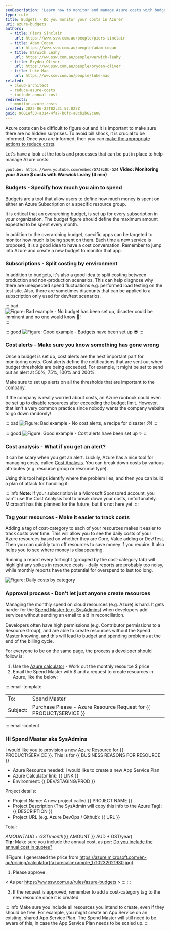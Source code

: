 ```yaml
---
seoDescription: 'Learn how to monitor and manage Azure costs with budgets, tags, and alerts to avoid bill shock.'
type: rule
title: Budgets - Do you monitor your costs in Azure?
uri: azure-budgets
authors:
  - title: Piers Sinclair
    url: https://www.ssw.com.au/people/piers-sinclair
  - title: Adam Cogan
    url: https://www.ssw.com.au/people/adam-cogan
  - title: Warwick Leahy
    url: https://ww.ssw.com.au/people/warwick-leahy
  - title: Bryden Oliver
    url: https://ww.ssw.com.au/people/bryden-oliver
  - title: Luke Mao
    url: https://ww.ssw.com.au/people/luke-mao
related:
  - cloud-architect
  - reduce-azure-costs
  - include-annual-cost
redirects:
  - monitor-azure-costs
created: 2022-06-22T02:31:57.025Z
guid: 9601ef53-a314-4fa7-b6fc-a8cb2b62ce08
---
```


Azure costs can be difficult to figure out and it is important to make sure there are no hidden surprises. To avoid bill shock, it is crucial to be informed. Once you are informed, then you can [make the appropriate actions to reduce costs](/reduce-azure-costs).

Let's have a look at the tools and processes that can be put in place to help manage Azure costs:

<!--endintro-->

`youtube: https://www.youtube.com/embed/G7JEz8b-G24`
**Video: Monitoring your Azure $ costs with Warwick Leahy (4 min)**

### Budgets - Specify how much you aim to spend

Budgets are a tool that allow users to define how much money is spent on either an Azure Subscription or a specific resource group.

It is critical that an overarching budget, is set up for every subscription in your organization. The budget figure should define the maximum amount expected to be spent every month.

In addition to the overarching budget, specific apps can be targeted to monitor how much is being spent on them. Each time a new service is proposed, it is a good idea to have a cost conversation. Remember to jump into Azure and create a new budget to monitor that app.

### Subscriptions - Split costing by environment

In addition to budgets, it's also a good idea to split costing between production and non-production scenarios. This can help diagnose why there are unexpected spend fluctuations e.g. performed load testing on the test site. Also, there are sometimes discounts that can be applied to a subscription only used for dev/test scenarios.

::: bad
![Figure: Bad example - No budget has been set up, disaster could be imminent and no one would know 🥶!](viewbudgetbad.png)
:::

::: good
![Figure: Good example - Budgets have been set up 😎](viewbudget.png)
:::

### Cost alerts - Make sure you know something has gone wrong

Once a budget is set up, cost alerts are the next important part for monitoring costs. Cost alerts define the notifications that are sent out when budget thresholds are being exceeded. For example, it might be set to send out an alert at 50%, 75%, 100% and 200%.

Make sure to set up alerts on all the thresholds that are important to the company.

If the company is really worried about costs, an Azure runbook could even be set up to disable resources after exceeding the budget limit. However, that isn't a very common practice since nobody wants the company website to go down randomly!

::: bad
![Figure: Bad example - No cost alerts, a recipe for disaster 😞!](budgetalertsbad.png)
:::

::: good
![Figure: Good example - Cost alerts have been set up ✨](budgetalerts.png)
:::

### Cost analysis - What if you get an alert?

It can be scary when you get an alert. Luckily, Azure has a nice tool for managing costs, called [Cost Analysis](https://docs.microsoft.com/en-us/azure/cost-management-billing/costs/quick-acm-cost-analysis). You can break down costs by various attributes (e.g. resource group or resource type).

Using this tool helps identify where the problem lies, and then you can build a plan of attack for handling it.

::: info
**Note:** If your subscription is a Microsoft Sponsored account, you can't use the Cost Analysis tool to break down your costs, unfortunately. Microsoft has this planned for the future, but it's not here yet.
:::

### Tag your resources - Make it easier to track costs

Adding a tag of cost-category to each of your resources makes it easier to track costs over time. This will allow you to see the daily costs of your Azure resources based on whether they are Core, Value adding or Dev/Test. Then you can quickly turn off resources to save money if you require. It also helps you to see where money is disappearing.

Running a report every fortnight (grouped by the cost-category tab) will highlight any spikes in resource costs - daily reports are probably too noisy, while monthly reports have the potential for overspend to last too long.

![Figure: Daily costs by category](azurecostsbycategory_1710232021930.png)

### Approval process - Don't let just anyone create resources

Managing the monthly spend on cloud resources (e.g. Azure) is hard. It gets harder for the [Spend Master (e.g. SysAdmins)](/do-you-have-an-azure-spend-master) when developers add services without sending an email to aid in reconciliation.

Developers often have high permissions (e.g. Contributor permissions to a Resource Group), and are able to create resources without the Spend Master knowing, and this will lead to budget and spending problems at the end of the billing cycle.

For everyone to be on the same page, the process a developer should follow is:

1. Use the [Azure calculator](https://azure.microsoft.com/en-au/pricing/calculator) - Work out the monthly resource $ price
2. Email the Spend Master with $ and a request to create resources in Azure, like the below:

::: email-template

|          |                                                                    |
| -------- | ------------------------------------------------------------------ |
| To:      | Spend Master                                                       |
| Subject: | Purchase Please - Azure Resource Request for {{ PRODUCT/SERVICE }} |

::: email-content

### Hi Spend Master aka SysAdmins

I would like you to provision a new Azure Resource for {{ PRODUCT/SERVICE }}.
This is for {{ BUSINESS REASONS FOR RESOURCE }}

- Azure Resource needed: I would like to create a new App Service Plan
- Azure Calculator link: {{ LINK }}
- Environment: {{ DEV/STAGING/PROD }}

Project details:

- Project Name: A new project called {{ PROJECT NAME }}
- Project Description (The SysAdmin will copy this info to the Azure Tag): {{ DESCRIPTION }}
- Project URL (e.g. Azure DevOps / Github): {{ URL }}

Total:

${{ AMOUNT }} AUD + GST/month (${{ AMOUNT }} AUD + GST/year)  
**Tip:** Make sure you include the annual cost, as per: [Do you include the annual cost in quotes?](/include-annual-cost)

![Figure: I generated the price from https://azure.microsoft.com/en-au/pricing/calculator](azurecalcexample_1710232021930.jpg)

1. Please approve

< As per <https://ww.ssw.com.au/rules/azure-budgets> >
:::
:::

3. If the request is approved, remember to add a cost-category tag to the new resource once it is created

::: info
Make sure you include all resources you intend to create, even if they should be free. For example, you might create an App Service on an existing, shared App Service Plan. The Spend Master will still need to be aware of this, in case the App Service Plan needs to be scaled up.
:::
